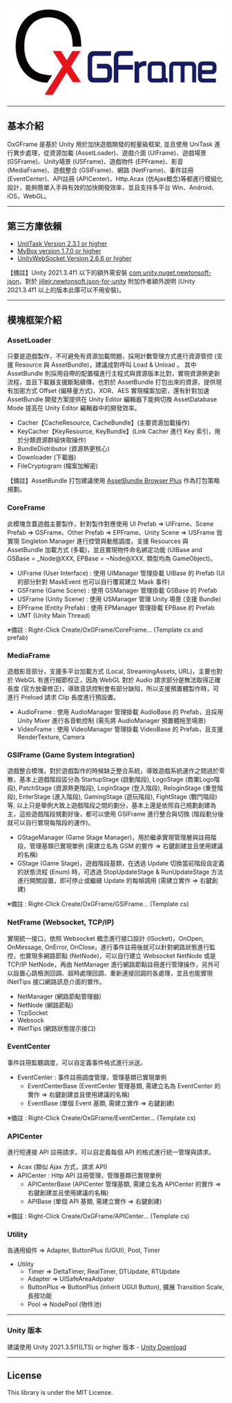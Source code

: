 <p align="center">
  <img width="545" height="215" src="Docs/OxGFrame_Logo.png">
</p>

---

## 基本介紹

OxGFrame 是基於 Unity 用於加快遊戲開發的輕量級框架, 並且使用 UniTask 進行異步處理，從資源加載 (AssetLoader)、遊戲介面 (UIFrame)、遊戲場景 (GSFrame)、Unity場景 (USFrame)、遊戲物件 (EPFrame)、影音 (MediaFrame)、遊戲整合 (GSIFrame)、網路 (NetFrame)、事件註冊 (EventCenter)、API註冊 (APICenter)、Http.Acax (仿Ajax概念)等都進行模組化設計，能夠簡單入手與有效的加快開發效率，並且支持多平台 Win、Android、iOS，WebGL。

---

## 第三方庫依賴

- [UnitTask Version 2.3.1 or higher](https://github.com/Cysharp/UniTask)
- [MyBox version 1.7.0 or higher](https://github.com/Deadcows/MyBox)
- [UnityWebSocket Version 2.6.6 or higher](https://github.com/psygames/UnityWebSocket)

【備註】Unity 2021.3.4f1 以下的額外需安裝 [com.unity.nuget.newtonsoft-json](https://github.com/jilleJr/Newtonsoft.Json-for-Unity/wiki/Install-official-via-UPM)，對於 [jillejr.newtonsoft.json-for-unity](https://github.com/jilleJr/Newtonsoft.Json-for-Unity/issues/145) 附加作者額外說明 (Unity 2021.3.4f1 以上的版本此庫可以不用安裝)。

---

## 模塊框架介紹

### AssetLoader

只要是遊戲製作，不可避免有資源加載問題，採用計數管理方式進行資源管控 (支援 Resource 與 AssetBundle)，建議成對呼叫 Load & Unload 。 其中 AssetBundle 則採用自帶的配置檔進行主程式與資源版本比對，實現資源熱更新流程，並且下載器支援斷點續傳，也對於 AssetBundle 打包出來的資源，提供現有加密方式 Offset (偏移量方式)、XOR、AES 實現檔案加密，還有針對加速 AssetBundle 開發方案提供在 Unity Editor 編輯器下能夠切換 AssetDatabase Mode 提高在 Unity Editor 編輯器中的開發效率。

- Cacher【CacheResource, CacheBundle】(主要資源加載操作)
- KeyCacher【KeyResource, KeyBundle】(Link Cacher 進行 Key 索引，用於分類資源群組快取操作)
- BundleDistributor (資源熱更核心)
- Downloader (下載器)
- FileCryptogram (檔案加解密)

【備註】AssetBundle 打包建議使用 [AssetBundle Browser Plus](https://github.com/michael811125/AssetBundles-Browser-Plus) 作為打包策略規劃。

### CoreFrame

此模塊含蓋遊戲主要製作，針對製作對應使用 UI Prefab => UIFrame、Scene Prefab => GSFrame、Other Prefab => EPFrame、Unity Scene => USFrame 皆實現 Singleton Manager 進行控管與動態調度。支援 Resources 與 AssetBundle 加載方式 (多載)，並且實現物件命名綁定功能 (UIBase and GSBase = _Node@XXX, EPBase = ~Node@XXX, 類型均為 GameObject)。

- UIFrame (User Interface) : 使用 UIManager 管理掛載 UIBase 的 Prefab (UI 的部分針對 MaskEvent 也可以自行覆寫建立 Mask 事件)
- GSFrame (Game Scene) : 使用 GSManager 管理掛載 GSBase 的 Prefab 
- USFrame (Unity Scene) : 使用 USManager 管理 Unity 場景 (支援 Bundle)
- EPFrame (Entity Prefab) : 使用 EPManager 管理掛載 EPBase 的 Prefab
- UMT (Unity Main Thread)

※備註 : Right-Click Create/OxGFrame/CoreFrame... (Template cs and prefab)

### MediaFrame

遊戲影音部分，支援多平台加載方式 (Local, StreamingAssets, URL)，主要也對於 WebGL 有進行細節校正，因為 WebGL 對於 Audio 請求部分是無法取得正確長度 (官方放棄修正)，導致音訊控制會有部分缺陷，所以支援預置體製作時，可進行 Preload 請求 Clip 長度進行預設置。

- AudioFrame : 使用 AudioManager 管理掛載 AudioBase 的 Prefab，且採用 Unity Mixer 進行各音軌控制 (需先將 AudioManager 預置體拖至場景)
- VideoFrame : 使用 VideoManager 管理掛載 VideoBase 的 Prefab，且支援 RenderTexture, Camera

### GSIFrame (Game System Integration)

遊戲整合模塊，對於遊戲製作的時候缺乏整合系統，導致遊戲系統運作之間過於零散，基本上遊戲階段區分為 StartupStage (啟動階段), LogoStage (商業Logo階段), PatchStage (資源熱更階段), LoginStage (登入階段), ReloginStage (重登階段), EnterStage (進入階段), GamingStage (遊玩階段), FightStage (戰鬥階段) 等, 以上只是舉例大致上遊戲階段之間的劃分，基本上還是依照自己規劃創建為主，這些遊戲階段規劃好後，都可以使用 GSIFrame 進行整合與切換 (階段劃分後就可以自行實現每階段的運作)。

- GStageManager (Game Stage Manager)，用於繼承實現管理層與註冊階段，管理基類已實現單例 (需建立名為 GSM 的實作 => 右鍵創建並且使用建議的名稱)
- GStage (Game Stage)，遊戲階段基類，在透過 Update 切換當前階段自定義的狀態流程 (Enum) 時，可透過 StopUpdateStage & RunUpdateStage 方法進行開關設置，即可停止或繼續 Update 的每幀調用 (需建立實作 => 右鍵創建)

※備註 : Right-Click Create/OxGFrame/GSIFrame... (Template cs)

### NetFrame (Websocket, TCP/IP)

實現統一接口，依照 Websocket 概念進行接口設計 (ISocket)，OnOpen, OnMessage, OnError, OnClose，進行事件註冊後就可以針對網路狀態進行監控，也實現多網路節點 (NetNode)，可以自行建立 Websocket NetNode 或是 TCP/IP NetNode，再由 NetManager 進行網路節點註冊進行管理操作，另外可以設置心跳檢測回調、超時處理回調、重新連接回調的各處理，並且也能實現 INetTips 接口網路訊息介面的實作。

- NetManager (網路節點管理器)
- NetNode (網路節點)
- TcpSocket
- Websock
- INetTips (網路狀態提示接口)

### EventCenter

事件註冊監聽調度，可以自定義事件格式進行派送。

- EventCenter : 事件註冊調度管理，管理基類已實現單例
  - EventCenterBase (EventCenter 管理基類, 需建立名為 EventCenter 的實作 => 右鍵創建並且使用建議的名稱)
  - EventBase (單個 Event 基類, 需建立實作 => 右鍵創建)
  
※備註 : Right-Click Create/OxGFrame/EventCenter... (Template cs)

### APICenter

進行短連接 API 註冊請求，可以自定義每個 API 的格式進行統一管理與請求。

- Acax (類似 Ajax 方式，請求 API)
- APICenter : Http API 註冊管理，管理基類已實現單例
  - APICenterBase (APICenter 管理基類, 需建立名為 APICenter 的實作 => 右鍵創建並且使用建議的名稱)
  - APIBase (單個 API 基類, 需建立實作 => 右鍵創建)

※備註 : Right-Click Create/OxGFrame/APICenter... (Template cs)

### Utility

各通用組件 => Adapter, ButtonPlus (UGUI), Pool, Timer

- Utility 
  - Timer => DeltaTimer, RealTimer, DTUpdate, RTUpdate
  - Adapter => UISafeAreaAdpater
  - ButtonPlus => ButtonPlus (inherit UGUI Button), 擴展 Transition Scale, 長按功能
  - Pool => NodePool (物件池)

---

### Unity 版本

建議使用 Unity 2021.3.5f1(LTS) or higher 版本 - [Unity Download](https://unity3d.com/get-unity/download/archive)

---

## License

This library is under the MIT License.